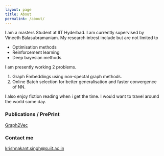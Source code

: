 ```yaml
---
layout: page
title: About
permalink: /about/
---
```


I am a masters Student at IIT Hyderbad. I am currently supervised
by Vineeth Balasubramaniam. My research intrest include but are not
limited to 

 * Optimisation methods
 * Reinforcement learning 
 * Deep bayesian methods. 

I am presently working 2 problems.
1. Graph Embeddings using non-spectal graph methods.
2. Online Batch selection for better generalisation and faster convergence of NN.

I also enjoy fiction reading when i get the time. I would want to travel around the
world some day.
### Publications / PrePrint
[Graph2Vec](/docs/graph2vec_icdm.pdf)

### Contact me

[krishnakant.singh@suiit.ac.in](mailto:krishnakant.singh@suiit.ac.in)
